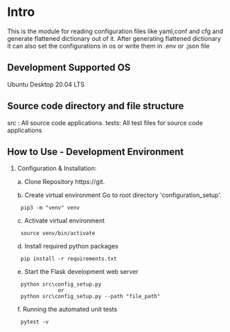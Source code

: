 # Intro

This is the module for reading configuration files like yaml,conf and cfg and generate flattened dictionary out of it.
After generating flattened dictionary it can also set the configurations in os or write them in .env or .json file

## Development Supported OS
Ubuntu Desktop 20.04 LTS

## Source code directory and file structure
src : All source code applications.
tests: All test files for source code applications


## How to Use - Development Environment
1. Configuration & Installation: 
   
    a. Clone Repository
        https://git.

    b. Create virtual environment
        Go to root directory 'configuration_setup'.
   
        pip3 -m "venv" venv

    c. Activate virtual environment
   
        source venv/bin/activate

    d. Install required python packages
   
        pip install -r requirements.txt

    e. Start the Flask development web server
   
        python src\config_setup.py
                    or
        python src\config_setup.py --path "file_path"

    f. Running the automated unit tests
   
        pytest -v 


